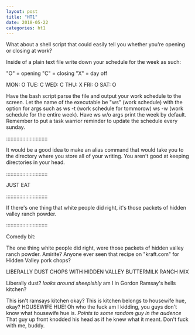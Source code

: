 ```yaml
---
layout: post
title: "HT1"
date: 2018-05-22
categories: ht1
---
```

What about a shell script that could easily tell you whether you're opening or closing at work?

Inside of a plain text file write down your schedule for the week as such:

"O" = opening
"C" = closing
"X" = day off

MON: O
TUE: C
WED: C
THU: X
FRI: O
SAT: O

Have the bash script parse the file and output your work schedule to the screen. Let
the name of the executable be "ws" (work schedule) with the option for args such as
ws -t (work schedule for tommorow) ws -w (work schedule for the entire week). Have 
ws w/o args print the week by default. Remember to put a task warrior reminder to
update the schedule every sunday.

::::::::::::::::::::::::::::

It would be a good idea to make an alias command that would take you to the directory
where you store all of your writing. You aren't good at keeping directories in your head.

::::::::::::::::::::::::::::

JUST EAT

::::::::::::::::::::::::::::

If there's one thing that white people did right, it's those packets of hidden
valley ranch powder.

::::::::::::::::::::::::::::

Comedy bit:

The one thing white people did right, were those packets of hidden valley ranch powder.
Amirite? Anyone ever seen that recipe on "kraft.com" for Hidden Valley pork chops?

LIBERALLY DUST CHOPS WITH HIDDEN VALLEY BUTTERMILK RANCH MIX

Liberally dust? *looks around sheepishly* am I in Gordon Ramsay's hells kitchen?

This isn't ramsays kitchen okay? This is kitchen belongs to housewife hue, okay? HOUSEWIFE HUE!
Oh who the fuck am I kidding, you guys don't know what housewife hue is. *Points to some random 
guy in the audence* That guy up front knodded his head as if he knew what it meant. Don't fuck with me, buddy.
